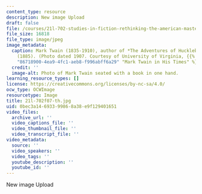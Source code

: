 ```yaml
---
content_type: resource
description: New image Upload
draft: false
file: /courses/21l-702-studies-in-fiction-rethinking-the-american-masterpiece-fall-2007/0bec3a14693399868a38e9f129401651_21l-702f07-th.jpg
file_size: 16818
file_type: image/jpeg
image_metadata:
  caption: Mark Twain (1835-1910), author of *The Adventures of Huckleberry Finn*
    (1885). (Photo dated 1907. Courtesy of University of Virginia, {{% resource_link
    "86718900-4ea9-4fc1-aeb8-f996abff6a29" "Mark Twain in His Times" %}}.)
  credit: ''
  image-alt: Photo of Mark Twain seated with a book in one hand.
learning_resource_types: []
license: https://creativecommons.org/licenses/by-nc-sa/4.0/
ocw_type: OCWImage
resourcetype: Image
title: 21l-702f07-th.jpg
uid: 0bec3a14-6933-9986-8a38-e9f129401651
video_files:
  archive_url: ''
  video_captions_file: ''
  video_thumbnail_file: ''
  video_transcript_file: ''
video_metadata:
  source: ''
  video_speakers: ''
  video_tags: ''
  youtube_description: ''
  youtube_id: ''
---
```

New image Upload